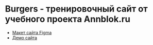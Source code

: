 # Burgers - тренировочный сайт от учебного проекта Annblok.ru

* [Макет сайта Figma](https://www.figma.com/file/8muxUNt1PwGH5byQR6LZG8/Burgers-Menu-Responsive?node-id=0%3A99&t=n1UIf9pKY7CTmYAJ-1)
* [Демо сайта](https://d-seh9.github.io/Module01-Burger/index.html)